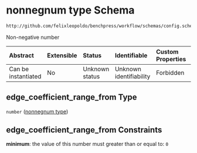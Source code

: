 # nonnegnum type Schema

```txt
http://github.com/felixleopoldo/benchpress/workflow/schemas/config.schema.json#/definitions/notears_parameters_sampling/properties/edge_coefficient_range_from
```

Non-negative number

| Abstract            | Extensible | Status         | Identifiable            | Custom Properties | Additional Properties | Access Restrictions | Defined In                                                        |
| :------------------ | :--------- | :------------- | :---------------------- | :---------------- | :-------------------- | :------------------ | :---------------------------------------------------------------- |
| Can be instantiated | No         | Unknown status | Unknown identifiability | Forbidden         | Allowed               | none                | [config.schema.json\*](config.schema.json "open original schema") |

## edge\_coefficient\_range\_from Type

`number` ([nonnegnum type](config-definitions-notears_parameters_sampling-item-properties-nonnegnum-type.md))

## edge\_coefficient\_range\_from Constraints

**minimum**: the value of this number must greater than or equal to: `0`
